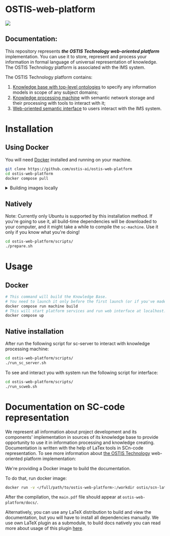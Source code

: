 # OSTIS-web-platform

<img src="https://github.com/ostis-ai/ostis-web-platform/actions/workflows/main.yml/badge.svg?branch=develop">

## Documentation:

This repository represents ***the OSTIS Technology web-oriented platform*** implementation. You can use it to store, represent 
and process your information in formal language of universal representation of knowledge. The OSTIS Technology platform 
is associated with the IMS system. 

The OSTIS Technology platform contains:
1) [Knowledge base with top-level ontologies](https://github.com/ostis-ai/ims.ostis.kb) to specify any information models 
in scope of any subject domains;
2) [Knowledge processing machine](https://github.com/ostis-ai/sc-machine) with semantic network storage and their 
processing with tools to interact with it;
3) [Web-oriented semantic interface](https://github.com/ostis-ai/sc-web) to users interact with the IMS system.

# Installation
## Using Docker
You will need [Docker](https://docs.docker.com/get-docker/) installed and running on your machine.

```sh
git clone https://github.com/ostis-ai/ostis-web-platform
cd ostis-web-platform
docker compose pull
```

<details> 
<summary> Building images locally </summary>

e.g. when you want to launch a custom branch of sc-machine/sc-web
#### Requirements
1. **If you're using Windows**, please make sure you are using UNIX line endings inside the repository and `longpaths` are enabled:
   ```
   git config --local core.autocrlf true
   git config --local core.longpaths true
   git add --normalize .
   ```
2. Enable Docker BuildKit. You can use `DOCKER_BUILDKIT=1` shell variable for this.

```sh
git clone https://github.com/ostis-ai/ostis-web-platform
git submodule update --init --recursive
cd scripts
./prepare.sh no_build_sc_web no_build_sc_web no_build_kb # download all submodules (without compilation)
cd ..
docker compose build
```
</details>




## Natively
Note: Currently only Ubuntu is supported by this installation method. If you're going to use it, all build-time dependencies will be downloaded to your computer, and it might take a while to compile the `sc-machine`. Use it only if you know what you're doing!
```sh
cd ostis-web-platform/scripts/
./prepare.sh
```

# Usage
## Docker
```sh
# This command will build the Knowledge Base.
# You need to launch it only before the first launch (or if you've made updates to KB sources)
docker compose run machine build
# This will start platform services and run web interface at localhost:8000
docker compose up
```

## Native installation
After run the following script for sc-server to interact with knowledge processing machine:
```sh
cd ostis-web-platform/scripts/
./run_sc_server.sh
```

To see and interact you with system run the following script for interface:
```sh
cd ostis-web-platform/scripts/
./run_scweb.sh
```

# Documentation on SC-code representation
We represent all information about project development and its components' implementation in sources of its knowledge 
base to provide opportunity to use it in information processing and knowledge creating. Documentation is written with 
the help of LaTex tools in SCn-code representation. To see more information about [the OSTIS Technology](https://github.com/ostis-ai/ostis-standard) 
web-oriented platform implementation:

We're providing a Docker image to build the documentation.

To do that, run docker image:
```sh
docker run -v </full/path/to/ostis-web-platform>:/workdir ostis/scn-latex-plugin:latest docs/main.tex
```
After the compilation, the `main.pdf` file should appear at `ostis-web-platform/docs/`.

Alternatively, you can use any LaTeX distribution to build and view the documentation, but you will have to install all
dependencies manually. We use own LaTeX plugin as a submodule, to build docs natively you can read more about usage of 
this plugin [here](https://github.com/ostis-ai/scn-latex-plugin).
